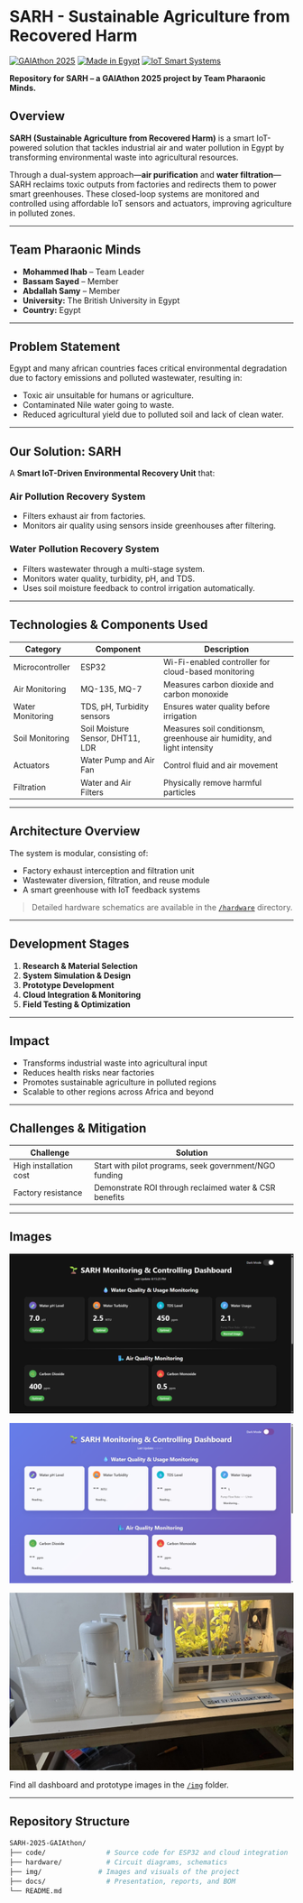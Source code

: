 # SARH - Sustainable Agriculture from Recovered Harm

[![GAIAthon 2025](https://img.shields.io/badge/GAIAthon-2025-green)](#)
[![Made in Egypt](https://img.shields.io/badge/Made%20in-Egypt-red)](#)
[![IoT Smart Systems](https://img.shields.io/badge/IoT-Smart%20Agriculture-blue)](#)

**Repository for SARH – a GAIAthon 2025 project by Team Pharaonic Minds.**

## Overview

**SARH (Sustainable Agriculture from Recovered Harm)** is a smart IoT-powered solution that tackles industrial air and water pollution in Egypt by transforming environmental waste into agricultural resources.

Through a dual-system approach—**air purification** and **water filtration**—SARH reclaims toxic outputs from factories and redirects them to power smart greenhouses. These closed-loop systems are monitored and controlled using affordable IoT sensors and actuators, improving agriculture in polluted zones.

---

## Team Pharaonic Minds

- **Mohammed Ihab** – Team Leader  
- **Bassam Sayed** – Member  
- **Abdallah Samy** – Member  
- **University:** The British University in Egypt  
- **Country:** Egypt  

---

## Problem Statement

Egypt and many african countries faces critical environmental degradation due to factory emissions and polluted wastewater, resulting in:

- Toxic air unsuitable for humans or agriculture.
- Contaminated Nile water going to waste.
- Reduced agricultural yield due to polluted soil and lack of clean water.

---

## Our Solution: SARH

A **Smart IoT-Driven Environmental Recovery Unit** that:

### Air Pollution Recovery System
- Filters exhaust air from factories.
- Monitors air quality using sensors inside greenhouses after filtering.

### Water Pollution Recovery System
- Filters wastewater through a multi-stage system.
- Monitors water quality, turbidity, pH, and TDS.
- Uses soil moisture feedback to control irrigation automatically.

---

## Technologies & Components Used

| Category | Component | Description |
|---------|-----------|-------------|
| Microcontroller | ESP32 | Wi-Fi-enabled controller for cloud-based monitoring |
| Air Monitoring | MQ-135, MQ-7 | Measures carbon dioxide and carbon monoxide |
| Water Monitoring | TDS, pH, Turbidity sensors | Ensures water quality before irrigation |
| Soil Monitoring | Soil Moisture Sensor, DHT11, LDR | Measures soil conditionsm, greenhouse air humidity, and light intensity |
| Actuators | Water Pump and Air Fan | Control fluid and air movement |
| Filtration | Water and Air Filters | Physically remove harmful particles |

---

## Architecture Overview

The system is modular, consisting of:
- Factory exhaust interception and filtration unit
- Wastewater diversion, filtration, and reuse module
- A smart greenhouse with IoT feedback systems

> Detailed hardware schematics are available in the [`/hardware`](/hardware) directory.

---

## Development Stages

1. **Research & Material Selection**
2. **System Simulation & Design**
3. **Prototype Development**
4. **Cloud Integration & Monitoring**
5. **Field Testing & Optimization**

---

## Impact

- Transforms industrial waste into agricultural input
- Reduces health risks near factories
- Promotes sustainable agriculture in polluted regions
- Scalable to other regions across Africa and beyond

---

## Challenges & Mitigation

| Challenge | Solution |
|----------|----------|
| High installation cost | Start with pilot programs, seek government/NGO funding |
| Factory resistance | Demonstrate ROI through reclaimed water & CSR benefits |

---

## Images

![Dashboard in Dark Mode](img/Dark_Mode_Dashboard_1.png)

![Dashboard in Light Mode](img/Light_Mode_Dashboard_1.png)

![Dashboard in Dark Mode](img/Prototype.jpg)

Find all dashboard and prototype images in the [`/img`](/img) folder.

---

## Repository Structure

```bash
SARH-2025-GAIAthon/
├── code/               # Source code for ESP32 and cloud integration
├── hardware/           # Circuit diagrams, schematics
├── img/              # Images and visuals of the project
├── docs/               # Presentation, reports, and BOM
└── README.md
